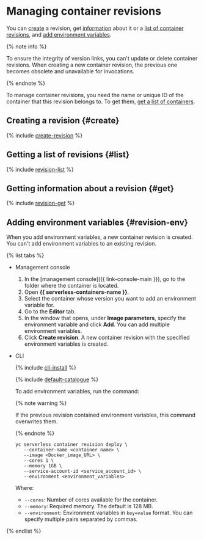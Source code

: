 # Managing container revisions

You can [create](#create) a revision, get [information](#get) about it or a [list of container revisions](#list), and [add environment variables](#revision-env).

{% note info %}

To ensure the integrity of version links, you can't update or delete container revisions. When creating a new container revision, the previous one becomes obsolete and unavailable for invocations.

{% endnote %}

To manage container revisions, you need the name or unique ID of the container that this revision belongs to. To get them, [get a list of containers](./list.md).

## Creating a revision {#create}

{% include [create-revision](../../_includes/serverless-containers/create-revision.md) %}

## Getting a list of revisions {#list}

{% include [revision-list](../../_includes/serverless-containers/revision-list.md) %}

## Getting information about a revision {#get}

{% include [revision-get](../../_includes/serverless-containers/revision-get.md) %}

## Adding environment variables {#revision-env}

When you add environment variables, a new container revision is created. You can't add environment variables to an existing revision.

{% list tabs %}

- Management console

    1. In the [management console]({{ link-console-main }}), go to the folder where the container is located.
    1. Open **{{ serverless-containers-name }}**.
    1. Select the container whose version you want to add an environment variable for.
    1. Go to the **Editor** tab.
    1. In the window that opens, under **Image parameters**, specify the environment variable and click **Add**. You can add multiple environment variables.
    1. Click **Create revision**. A new container revision with the specified environment variables is created.

- CLI

    {% include [cli-install](../../_includes/cli-install.md) %}

    {% include [default-catalogue](../../_includes/default-catalogue.md) %}

    To add environment variables, run the command:

    {% note warning %}

    If the previous revision contained environment variables, this command overwrites them.

    {% endnote %}

    ```
    yc serverless container revision deploy \
       --container-name <container name> \
       --image <Docker_image_URL> \
       --cores 1 \
       --memory 1GB \
       --service-account-id <service_account_id> \
       --environment <environment_variables>
    ```

    Where:
    
    * `--cores`: Number of cores available for the container.
    * `--memory`: Required memory. The default is 128 MB.
    * `--environment`: Environment variables in `key=value` format. You can specify multiple pairs separated by commas.

{% endlist %}

